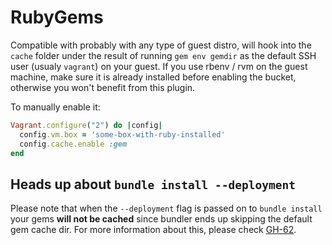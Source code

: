 # RubyGems

Compatible with probably with any type of guest distro, will hook into the `cache`
folder under the result of running `gem env gemdir` as the default SSH user (usualy
`vagrant`) on your guest. If you use rbenv / rvm on the guest machine, make sure
it is already installed before enabling the bucket, otherwise you won't benefit
from this plugin.

To manually enable it:

```ruby
Vagrant.configure("2") do |config|
  config.vm.box = 'some-box-with-ruby-installed'
  config.cache.enable :gem
end
```

## Heads up about `bundle install --deployment`

Please note that when the `--deployment` flag is passed on to `bundle install`
your gems **will not be cached** since bundler ends up skipping the default gem
cache dir. For more information about this, please check [GH-62](https://github.com/fgrehm/vagrant-cachier/issues/62).
